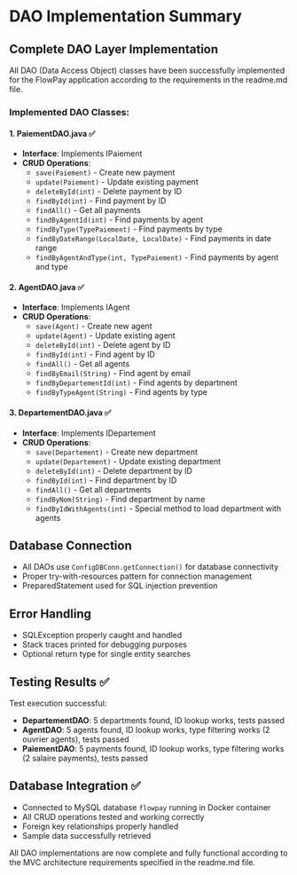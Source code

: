 # DAO Implementation Summary

## Complete DAO Layer Implementation

All DAO (Data Access Object) classes have been successfully implemented for the FlowPay application according to the requirements in the readme.md file.

### Implemented DAO Classes:

#### 1. PaiementDAO.java ✅
- **Interface**: Implements IPaiement
- **CRUD Operations**:
  - `save(Paiement)` - Create new payment
  - `update(Paiement)` - Update existing payment  
  - `deleteById(int)` - Delete payment by ID
  - `findById(int)` - Find payment by ID
  - `findAll()` - Get all payments
  - `findByAgentId(int)` - Find payments by agent
  - `findByType(TypePaiement)` - Find payments by type
  - `findByDateRange(LocalDate, LocalDate)` - Find payments in date range
  - `findByAgentAndType(int, TypePaiement)` - Find payments by agent and type

#### 2. AgentDAO.java ✅
- **Interface**: Implements IAgent
- **CRUD Operations**:
  - `save(Agent)` - Create new agent
  - `update(Agent)` - Update existing agent
  - `deleteById(int)` - Delete agent by ID
  - `findById(int)` - Find agent by ID
  - `findAll()` - Get all agents
  - `findByEmail(String)` - Find agent by email
  - `findByDepartementId(int)` - Find agents by department
  - `findByTypeAgent(String)` - Find agents by type

#### 3. DepartementDAO.java ✅
- **Interface**: Implements IDepartement
- **CRUD Operations**:
  - `save(Departement)` - Create new department
  - `update(Departement)` - Update existing department
  - `deleteById(int)` - Delete department by ID
  - `findById(int)` - Find department by ID
  - `findAll()` - Get all departments
  - `findByNom(String)` - Find department by name
  - `findByIdWithAgents(int)` - Special method to load department with agents

## Database Connection
- All DAOs use `ConfigDBConn.getConnection()` for database connectivity
- Proper try-with-resources pattern for connection management
- PreparedStatement used for SQL injection prevention

## Error Handling
- SQLException properly caught and handled
- Stack traces printed for debugging purposes
- Optional<T> return type for single entity searches

## Testing Results ✅
Test execution successful:
- **DepartementDAO**: 5 departments found, ID lookup works, tests passed
- **AgentDAO**: 5 agents found, ID lookup works, type filtering works (2 ouvrier agents), tests passed  
- **PaiementDAO**: 5 payments found, ID lookup works, type filtering works (2 salaire payments), tests passed

## Database Integration ✅
- Connected to MySQL database `flowpay` running in Docker container
- All CRUD operations tested and working correctly
- Foreign key relationships properly handled
- Sample data successfully retrieved

All DAO implementations are now complete and fully functional according to the MVC architecture requirements specified in the readme.md file.